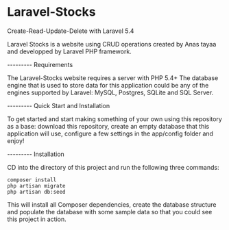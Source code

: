 # Laravel-Stocks
Create-Read-Update-Delete with Laravel 5.4

Laravel Stocks is a website using CRUD operations created by Anas tayaa and developped by Laravel PHP framework.

--------- Requirements

The Laravel-Stocks website requires a server with PHP 5.4+
The database engine that is used to store data for this application could be any of the engines supported by Laravel: MySQL, Postgres, SQLite and SQL Server.

--------- Quick Start and Installation

To get started and start making something of your own using this repository as a base: download this repository, create an empty database that this application will use, configure a few settings in the app/config folder and enjoy!

--------- Installation

CD into the directory of this project and run the following three commands:

    composer install
    php artisan migrate
    php artisan db:seed

This will install all Composer dependencies, create the database structure and populate the database with some sample data so that you could see this project in action.


